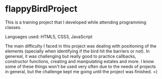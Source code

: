 # flappyBirdProject
This is a training project that I developed while attending programming classes.

Languages used: HTML5, CSS3, JavaScript

The main difficulty I faced in this project was dealing with positioning of the elements (specially when identifying if the bird hit the barriers or not).
In genereal, it was challenging but really good to practice callbacks, constructor functions, creating and manipulating estates and more. 
I know some of these things won't be used very often due to the needs of projects in general, but the challenge kept me going until the project was finished. =)
